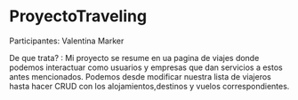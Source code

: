 # ProyectoTraveling

Participantes: Valentina Marker


De que trata? : Mi proyecto se resume en ua pagina de viajes donde podemos interactuar 
como usuarios y empresas que dan servicios a estos antes mencionados. Podemos desde modificar 
nuestra lista de viajeros hasta hacer CRUD con los alojamientos,destinos y vuelos correspondientes.
